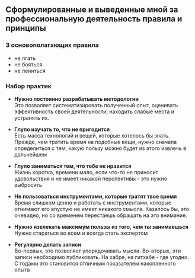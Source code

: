 ## Сформулированные и выведенные мной за профессиональную деятельность правила и принципы

### 3 основополагающих правила
 - не лгать  
 - не бояться  
 - не лениться

### Набор практик

- **Нужно постоянно разрабатывать методологии**  
 Это позволяет систематизировать полученный опыт, оценивать эффективность своей деятельности,
 находить слабые места и устранять их.  
 
 - **Глупо изучать то, что не пригодится**  
 Есть масса технологий и вещей, которые хотелось бы знать. Прежде, чем тратить время на подобные вещи, нужно сначала
 определиться с тем, какую пользу можно будет из этого извлечь в дальнейшем  

 - **Глупо заниматься тем, что тебе не нравится**  
Жизнь коротка, времени мало, если что-то не приносит удовольствия и не имеет никакой перспективы - это нужно выбросить  

 - **Не пользоваться инструментами, которые тратят твое время**  
 Время слишком ценно и работать с инструментами, которые отнимают его впустую не имеет никакого смысла.
 Казалось бы, это очевидно, но со временем перестаешь обращать на это внимание.  

 - **Нужно извлекать максимум пользы из того, чем ты занимаешься**
Нужно стараться во всем и всегда стать экспертом

 - **Регулярно делать записи**  
Во-первых, это позволяет упорядочивать мысли. Во-вторых, эти записи необходимо публиковать. На хабре, на гитхабе - где угодно. С годами это становится отличным показателем накопленного опыта
